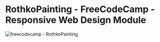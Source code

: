# RothkoPainting - FreeCodeCamp - Responsive Web Design Module


![freecodecamp - RothkoPainting](https://user-images.githubusercontent.com/81724942/209439311-de622e82-ac51-4777-9346-33ea4d87c833.png)
